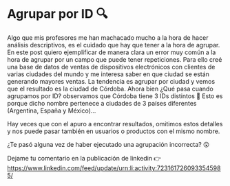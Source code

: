 # Agrupar por ID 🔍

Algo que mis profesores me han machacado mucho a la hora de hacer análisis descriptivos, es el cuidado que hay que tener a la hora de agrupar. 
En este post quiero ejemplificar de manera clara un error muy común a la hora de agrupar por un campo que puede tener repeticiones. 
Para ello creé una base de datos de ventas de dispositivos electrónicos con clientes de varias ciudades del mundo y me interesa saber en que ciudad se están generando mayores ventas.
La tendencia es agrupar por ciudad y vemos que el resultado es la ciudad de Córdoba.
Ahora bien ¿Qué pasa cuando agrupamos por ID? observamos que Córdoba tiene 3 IDs distintos 🤔
Esto es porque dicho nombre pertenece a ciudades de 3 países diferentes (Argentina, España y México)...

Hay veces que con el apuro a encontrar resultados, omitimos estos detalles y nos puede pasar también en usuarios o productos con el mismo nombre.

¿Te pasó alguna vez de haber ejecutado una agrupación incorrecta? 😲

Dejame tu comentario en la publicación de linkedin 👉 https://www.linkedin.com/feed/update/urn:li:activity:7231617260933545985/
